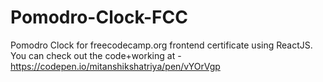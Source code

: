 # Pomodro-Clock-FCC
Pomodro Clock for freecodecamp.org frontend certificate using ReactJS.
You can check out the code+working at - https://codepen.io/mitanshikshatriya/pen/vYOrVgp
